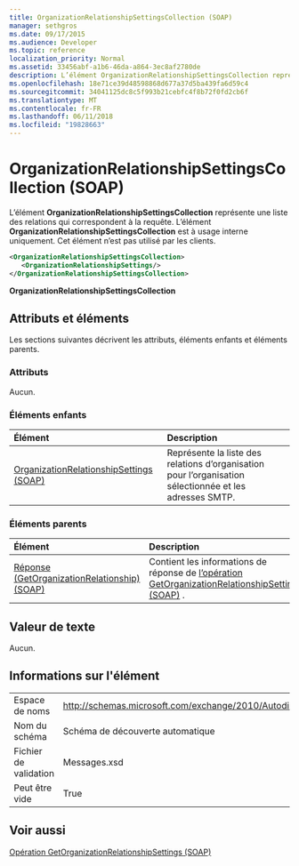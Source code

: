 ```yaml
---
title: OrganizationRelationshipSettingsCollection (SOAP)
manager: sethgros
ms.date: 09/17/2015
ms.audience: Developer
ms.topic: reference
localization_priority: Normal
ms.assetid: 33456abf-a1b6-46da-a864-3ec8af2780de
description: L’élément OrganizationRelationshipSettingsCollection représente une liste des relations qui correspondent à la requête. L’élément OrganizationRelationshipSettingsCollection est à usage interne uniquement. Cet élément n’est pas utilisé par les clients.
ms.openlocfilehash: 18e71ce39d48598868d677a37d5ba439fa6d59c4
ms.sourcegitcommit: 34041125dc8c5f993b21cebfc4f8b72f0fd2cb6f
ms.translationtype: MT
ms.contentlocale: fr-FR
ms.lasthandoff: 06/11/2018
ms.locfileid: "19828663"
---
```

# <a name="organizationrelationshipsettingscollection-soap"></a>OrganizationRelationshipSettingsCollection (SOAP)

L’élément **OrganizationRelationshipSettingsCollection** représente une liste des relations qui correspondent à la requête. L’élément **OrganizationRelationshipSettingsCollection** est à usage interne uniquement. Cet élément n’est pas utilisé par les clients. 
  
```XML
<OrganizationRelationshipSettingsCollection>
   <OrganizationRelationshipSettings/>
</OrganizationRelationshipSettingsCollection>
```

 **OrganizationRelationshipSettingsCollection**
## <a name="attributes-and-elements"></a>Attributs et éléments

Les sections suivantes décrivent les attributs, éléments enfants et éléments parents.
  
### <a name="attributes"></a>Attributs

Aucun.
  
### <a name="child-elements"></a>Éléments enfants

|**Élément**|**Description**|
|:-----|:-----|
|[OrganizationRelationshipSettings (SOAP)](organizationrelationshipsettings-soap.md) <br/> |Représente la liste des relations d’organisation pour l’organisation sélectionnée et les adresses SMTP.  <br/> |
   
### <a name="parent-elements"></a>Éléments parents

|**Élément**|**Description**|
|:-----|:-----|
|[Réponse (GetOrganizationRelationship) (SOAP)](response-getorganizationrelationshipsoap.md) <br/> |Contient les informations de réponse de [l’opération GetOrganizationRelationshipSettings (SOAP)](getorganizationrelationshipsettings-operation-soap.md) .  <br/> |
   
## <a name="text-value"></a>Valeur de texte

Aucun.
  
## <a name="element-information"></a>Informations sur l'élément

|||
|:-----|:-----|
|Espace de noms  <br/> |http://schemas.microsoft.com/exchange/2010/Autodiscover  <br/> |
|Nom du schéma  <br/> |Schéma de découverte automatique  <br/> |
|Fichier de validation  <br/> |Messages.xsd  <br/> |
|Peut être vide  <br/> |True  <br/> |
   
## <a name="see-also"></a>Voir aussi



[Opération GetOrganizationRelationshipSettings (SOAP)](getorganizationrelationshipsettings-operation-soap.md)

